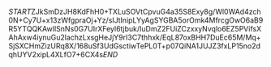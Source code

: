 $START$ZJkSmDzJH8KdFhH0+TXLuSOVtCpvuG4a35S8Exy8g/Wl0WAd4zch0N+Cy7U+x13zWfgpraOj+Yz/sIJtInipLYyAgSYGBA5orOmk4MfrcgOwO6aB9R5YTQQKAwIlSnNs0G7UIrXFeyl6tjbuk/IuDmZ2FUiZCzxxyNvqlo6EZ5PVifsXAhAxw4iynuGu2lachzLxsgHeJjY9rI3C7thhxk/EqL87oxBHH7DuEc65M/Mq+SjSXCHmZizURq8X/168uSf3UdGsctiwTePL0T+p07QiNA1JUJZ3fxLP15no2dqhUYV2xipL4XLfO7+6CX4s$END$